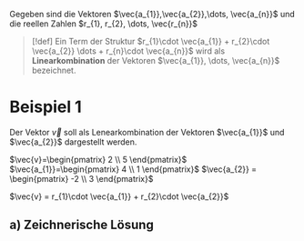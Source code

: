 Gegeben sind die Vektoren $\vec{a_{1}},\vec{a_{2}},\dots, \vec{a_{n}}$
und die reellen Zahlen $r_{1}, r_{2}, \dots, \vec{r_{n}}$

> [!def] Ein Term der Struktur 
> $r_{1}\cdot \vec{a_{1}} + r_{2}\cdot \vec{a_{2}} \dots + r_{n}\cdot \vec{a_{n}}$
> wird als **Linearkombination** der Vektoren $\vec{a_{1}}, \dots, \vec{a_{n}}$ bezeichnet.

# Beispiel 1
Der Vektor $\vec{v}$ soll als Lenearkombination der Vektoren $\vec{a_{1}}$ und $\vec{a_{2}}$ dargestellt werden.

$\vec{v}=\begin{pmatrix} 2 \\ 5 \end{pmatrix}$
$\vec{a_{1}}=\begin{pmatrix} 4 \\ 1 \end{pmatrix}$
$\vec{a_{2}} = \begin{pmatrix} -2 \\ 3 \end{pmatrix}$

$\vec{v} = r_{1}\cdot \vec{a_{1}} + r_{2}\cdot \vec{a_{2}}$

## a) Zeichnerische Lösung
